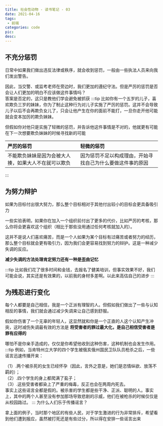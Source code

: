 ```yaml
---
title: 社会性动物 - 读书笔记 - 03
date: 2021-04-16
tags:
 - 前端
categories: code
pic: 
desc: 
---
```


## 不充分惩罚

日常中如果我们做出违反法律或秩序，就会收到惩罚，一般由一些执法人员来向我们发出警告。

因此，当交警、或监考老师在旁边时，我们更加的遵纪守法。但是严厉的惩罚是否会让人们更加的明白不应该做这件事情吗？ <br>
答案是否定的，这只是教他们学会避免被抓获
:::tip
比如你有一个五岁的儿子，喜欢欺负三岁的妹妹，你为了制止这种行为对儿子实施了严厉的惩罚。这并不会导致儿子以后不会再欺负女儿了，只会让他产生在你的面前不能打，一旦你走开他可能就会变本加厉的欺负妹妹。

但假如你对他只是实施了轻微的惩罚，并告诉他这件事情是不对的，他就更有可能在下一次想要欺负妹妹的时候寻找新的可能

|                      严厉的惩罚                      |                         轻微的惩罚                         |
| :--------------------------------------------------| :-------------------------------------------------------- |
| 不能欺负妹妹是因为会被大人揍，如果大人不在就可以欺负 | 因为惩罚不足以构成理由，开始寻找自己为什么要做这件事的原因 |
:::

## 为努力辩护

如果为目标付出很大努力，那么整个目标相对于其他付出较小的目标会更具备吸引力

一些实验表明，如果你在加入一个组织前付出了更多的代价，比如严厉的考核，那么你将会更喜欢这个组织（相比于那些没用通过任何考核就加入的）。

这并不是说人们喜欢痛苦，而是一个人如果为某个目标有过痛苦或者努力的经历，那么整个目标就会更有吸引力，因为我们会更容易找到努力的辩护。这是一种减少失调的反应。

**减少失调的方法处理肯定努力还有一种是歪曲记忆**

:::tip
比如我们花了很多时间和金钱，去报名了健美培训，但事实效果不好，我们可能会说，其实还是有效果的，以前我的身材多差啊。以此来高估自己的进步
:::

## 为残忍进行变化

每个人都要是自己相信，我是一个正派有理智的人。但假如我们做出了一些与认知相反的事情，我们就会通过减少失调来让自己感到舒服。

假如你伤害了一个无辜的年轻人，这显然就和你是一个正直的人这个认知产生冲突，这时减伤失调最有效的方法是 **将受害者的罪过最大化，是自己相信受害者是罪有应得的**

哪怕不是你亲手造成的，仅仅是你希望他收到这种伤害，这种机制也会发生作用。
:::tip
例如，当肯特州立大学的四个学生被俄亥俄州国民卫队队员枪杀之后，一些谣言迅速传播开来：

（1）.两个被杀死的女生已经怀孕（因此，言外之意是，她们是恣情纵欲、放荡不羁的）； <br>
（2）.四个学生的身上都爬满了虱子； <br>
（3）.这些受害者都染上了严重的梅毒，反正也会在两周内死去。 <br>
事实上这些谣言全都是假的。被杀害的学生都是些干净、正派、聪明的人。事实上，其中的两个人甚至没有参加那场导致悲剧的示威，他们在被枪杀的时候仅仅是从校园路过。
:::
为什么人们乐于传播谣言？

拿上面的例子，当时那个地区的有些人民，对于学生激进的行为非常排斥，希望看到他们遭到报应，虽然被打死还是有些过分，所以得在安排一些谣言出来

